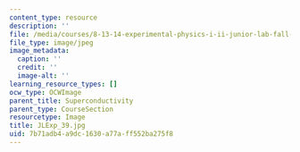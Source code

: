 ```yaml
---
content_type: resource
description: ''
file: /media/courses/8-13-14-experimental-physics-i-ii-junior-lab-fall-2016-spring-2017/7b71adb4a9dc1630a77aff552ba275f8_JLExp_39.jpg
file_type: image/jpeg
image_metadata:
  caption: ''
  credit: ''
  image-alt: ''
learning_resource_types: []
ocw_type: OCWImage
parent_title: Superconductivity
parent_type: CourseSection
resourcetype: Image
title: JLExp_39.jpg
uid: 7b71adb4-a9dc-1630-a77a-ff552ba275f8
---
```

